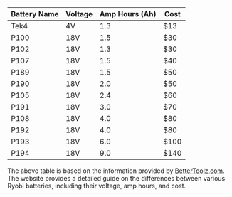 | Battery Name | Voltage | Amp Hours (Ah) | Cost |
|--------------|---------|----------------|------|
| Tek4         | 4V      | 1.3            | $13  |
| P100         | 18V     | 1.5            | $30  |
| P102         | 18V     | 1.3            | $30  |
| P107         | 18V     | 1.5            | $40  |
| P189         | 18V     | 1.5            | $50  |
| P190         | 18V     | 2.0            | $50  |
| P105         | 18V     | 2.4            | $60  |
| P191         | 18V     | 3.0            | $70  |
| P108         | 18V     | 4.0            | $80  |
| P192         | 18V     | 4.0            | $80  |
| P193         | 18V     | 6.0            | $100 |
| P194         | 18V     | 9.0            | $140 |

The above table is based on the information provided by [BetterToolz.com](https://bettertoolz.com/ryobi-battery-comparison/). The website provides a detailed guide on the differences between various Ryobi batteries, including their voltage, amp hours, and cost.